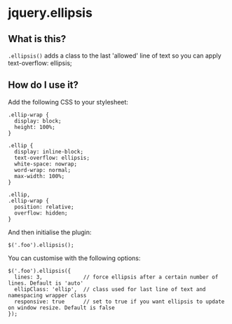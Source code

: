 jquery.ellipsis
==============

What is this?
-------------
`.ellipsis()` adds a class to the last 'allowed' line of text so you can apply text-overflow: ellipsis;


How do I use it?
----------------

Add the following CSS to your stylesheet:

    .ellip-wrap {
      display: block;
      height: 100%;
    }

    .ellip {
      display: inline-block;
      text-overflow: ellipsis;
      white-space: nowrap;
      word-wrap: normal;
      max-width: 100%;
    }

    .ellip,
    .ellip-wrap {
      position: relative;
      overflow: hidden;
    }

And then initialise the plugin:

    $('.foo').ellipsis();

You can customise with the following options:

    $('.foo').ellipsis({
      lines: 3,             // force ellipsis after a certain number of lines. Default is 'auto'
      ellipClass: 'ellip',  // class used for last line of text and namespacing wrapper class
      responsive: true      // set to true if you want ellipsis to update on window resize. Default is false
    });


